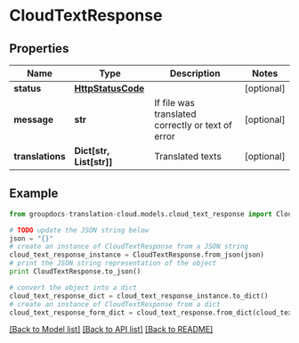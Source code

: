 # CloudTextResponse


## Properties
Name | Type | Description | Notes
------------ | ------------- | ------------- | -------------
**status** | [**HttpStatusCode**](HttpStatusCode.md) |  | [optional] 
**message** | **str** | If file was translated correctly or text of error | [optional] 
**translations** | **Dict[str, List[str]]** | Translated texts | [optional] 

## Example

```python
from groupdocs-translation-cloud.models.cloud_text_response import CloudTextResponse

# TODO update the JSON string below
json = "{}"
# create an instance of CloudTextResponse from a JSON string
cloud_text_response_instance = CloudTextResponse.from_json(json)
# print the JSON string representation of the object
print CloudTextResponse.to_json()

# convert the object into a dict
cloud_text_response_dict = cloud_text_response_instance.to_dict()
# create an instance of CloudTextResponse from a dict
cloud_text_response_form_dict = cloud_text_response.from_dict(cloud_text_response_dict)
```
[[Back to Model list]](../README.md#documentation-for-models) [[Back to API list]](../README.md#documentation-for-api-endpoints) [[Back to README]](../README.md)


